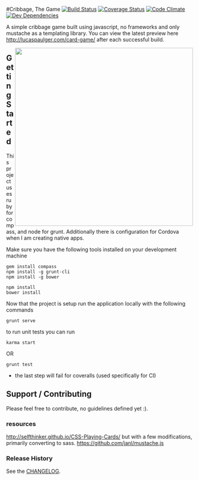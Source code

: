 #Cribbage, The Game 
[![Build Status](https://travis-ci.org/lpaulger/card-game.svg?branch=refactor)](https://travis-ci.org/lpaulger/card-game)
[![Coverage Status](https://img.shields.io/coveralls/lpaulger/card-game.svg)](https://coveralls.io/r/lpaulger/card-game?branch=master)
[![Code Climate](https://codeclimate.com/github/lpaulger/card-game/badges/gpa.svg)](https://codeclimate.com/github/lpaulger/card-game)
[![Dev Dependencies](https://david-dm.org/lpaulger/card-game/dev-status.svg)](https://david-dm.org/lpaulger/card-game#info=devDependencies&view=table)

A simple cribbage game built using javascript, no frameworks and only mustache as a templating library.
You can view the latest preview here http://lucaspaulger.com/card-game/ after each successful build.

<img align="right" height="480" src="http://lucaspaulger.com/images/2014-11-19/cribbage-the-game-demo.gif">

## Getting Started
This project uses ruby for compass, and node for grunt. Additionally there is configuration for Cordova when I am creating native apps.

Make sure you have the following tools installed on your development machine
```shell
gem install compass
npm install -g grunt-cli
npm install -g bower
```

```shell
npm install
bower install
```

Now that the project is setup run the application locally with the following commands
```shell
grunt serve
```

to run unit tests you can run
```shell
karma start
```
OR
```shell
grunt test
```
* the last step will fail for coveralls (used specifically for CI)

## Support / Contributing

Please feel free to contribute, no guidelines defined yet :).

### resources

http://selfthinker.github.io/CSS-Playing-Cards/ but with a few modifications, primarily converting to sass.
https://github.com/janl/mustache.js

### Release History
See the [CHANGELOG](CHANGELOG).
